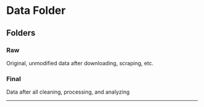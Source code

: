 # Data Folder

## Folders

### Raw

Original, unmodified data after downloading, scraping, etc. 

### Final

Data after all cleaning, processing, and analyzing

---
